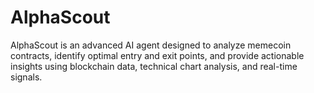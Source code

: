 # AlphaScout
AlphaScout is an advanced AI agent designed to analyze memecoin contracts, identify optimal entry and exit points, and provide actionable insights using blockchain data, technical chart analysis, and real-time signals. 
